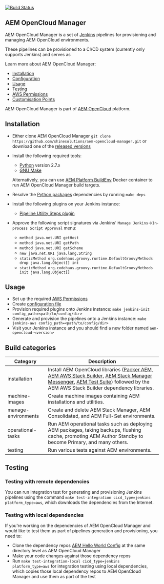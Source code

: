 [![Build Status](https://img.shields.io/travis/shinesolutions/aem-opencloud-manager.svg)](http://travis-ci.org/shinesolutions/aem-opencloud-manager)

AEM OpenCloud Manager
---------------------

AEM OpenCloud Manager is a set of [Jenkins](https://jenkins.io/) pipelines for provisioning and managing AEM OpenCloud environments.

These pipelines can be provisioned to a CI/CD system (currently only supports Jenkins) and serves as

Learn more about AEM OpenCloud Manager:

* [Installation](https://github.com/shinesolutions/aem-opencloud-manager#installation)
* [Configuration](https://github.com/shinesolutions/aem-opencloud-manager/blob/master/docs/configuration.md)
* [Usage](https://github.com/shinesolutions/aem-opencloud-manager#usage)
* [Testing](https://github.com/shinesolutions/aem-opencloud-manager#testing)
* [AWS Permissions](https://github.com/shinesolutions/aem-opencloud-manager/blob/master/docs/aws-permissions.md)
* [Customisation Points](https://github.com/shinesolutions/aem-opencloud-manager/blob/master/docs/customisation-points.md)

AEM OpenCloud Manager is part of [AEM OpenCloud](https://aemopencloud.io) platform.

Installation
------------

- Either clone AEM OpenCloud Manager `git clone https://github.com/shinesolutions/aem-opencloud-manager.git` or download one of the [released versions](https://github.com/shinesolutions/aem-opencloud-manager/releases)
- Install the following required tools:
  * [Python](https://www.python.org/downloads/) version 2.7.x
  * [GNU Make](https://www.gnu.org/software/make/)<br/>

  Alternatively, you can use [AEM Platform BuildEnv](https://github.com/shinesolutions/aem-platform-buildenv) Docker container to run AEM OpenCloud Manager build targets.
- Resolve the [Python packages](https://github.com/shinesolutions/aem-opencloud-manager/blob/master/requirements.txt) dependencies by running `make deps`
- Install the following plugins on your Jenkins instance:
  * [Pipeline Utility Steps plugin](https://plugins.jenkins.io/pipeline-utility-steps)
- Approve the following script signatures via Jenkins' `Manage Jenkins`->`In-process Script Approval` menu:
  * `method java.net.URI getHost`
  * `method java.net.URI getPath`
  * `method java.net.URI getScheme`
  * `new java.net.URI java.lang.String`
  * `staticMethod org.codehaus.groovy.runtime.DefaultGroovyMethods drop java.lang.Object[] int`
  * `staticMethod org.codehaus.groovy.runtime.DefaultGroovyMethods init java.lang.Object[]`

Usage
-----

- Set up the required [AWS Permissions](https://github.com/shinesolutions/aem-opencloud-manager/blob/master/docs/aws-permissions.md)
- Create [configuration file](https://github.com/shinesolutions/aem-opencloud-manager/blob/master/docs/configuration.md)
- Provision required plugins onto Jenkins instance: `make jenkins-init config_path=<path/to/config/dir>`
- Generate and provision the pipelines onto a Jenkins instance: `make jenkins-aws config_path=<path/to/config/dir>`
- Visit your Jenkins instance and you should find a new folder named `aem-opencloud-<version>`

Build categories
----------------

| Category | Description |
|----------|-------------|
| installation | Install AEM OpenCloud libraries ([Packer AEM](https://github.com/shinesolutions/packer-aem), [AEM AWS Stack Builder](https://github.com/shinesolutions/aem-aws-stack-builder), [AEM Stack Manager Messenger](https://github.com/shinesolutions/aem-stack-manager-messenger), [AEM Test Suite](https://github.com/shinesolutions/aem-test-suite)) followed by the AEM AWS Stack Builder dependency libraries. |
| machine-images | Create machine images containing AEM installations and utilities. |
| manage-environments | Create and delete AEM Stack Manager, AEM Consolidated, and AEM Full-Set environments. |
| operational-tasks | Run AEM operational tasks such as deploying AEM packages, taking backups, flushing cache, promoting AEM Author Standby to become Primary, and many others. |
| testing | Run various tests against AEM environments. |

Testing
-------

### Testing with remote dependencies

You can run integration test for generating and provisioning Jenkins pipelines using the command `make test-integration cicd_type=jenkins platform_type=aws`, which downloads the dependencies from the Internet.

### Testing with local dependencies

If you're working on the dependencies of AEM OpenCloud Manager and would like to test them as part of pipelines generation and provisioning, you need to:

- Clone the dependency repos [AEM Hello World Config](https://github.com/shinesolutions/aem-helloworld-config) at the same directory level as AEM OpenCloud Manager
- Make your code changes against those dependency repos
- Run `make test-integration-local cicd_type=jenkins platform_type=aws` for integration testing using local dependencies, which copies those local dependency repos to AEM OpenCloud Manager and use them as part of the test
